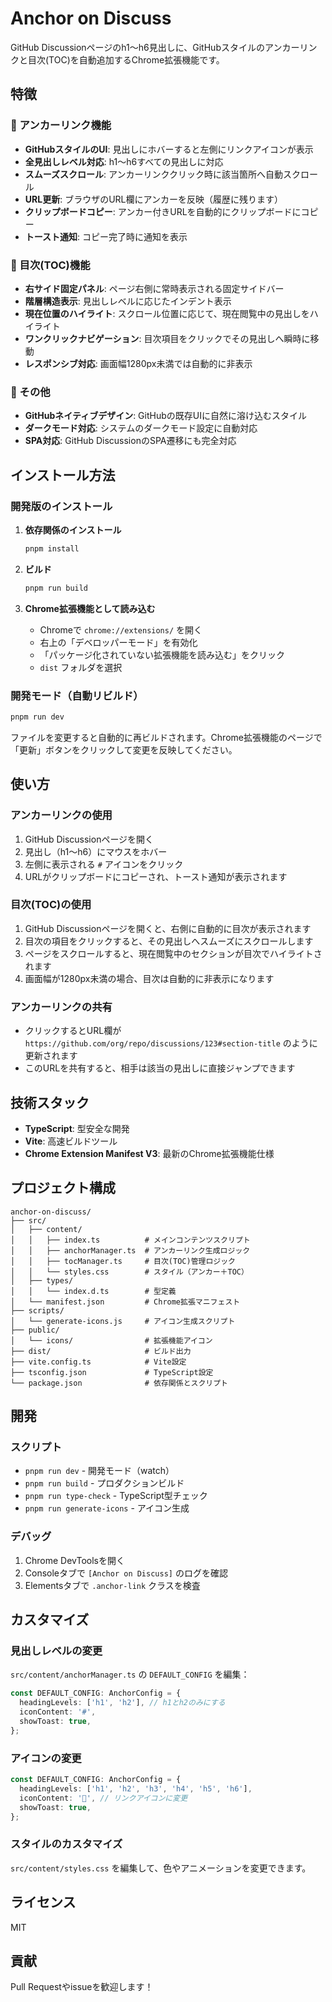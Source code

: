 # Anchor on Discuss

GitHub Discussionページのh1～h6見出しに、GitHubスタイルのアンカーリンクと目次(TOC)を自動追加するChrome拡張機能です。

## 特徴

### 📌 アンカーリンク機能
- **GitHubスタイルのUI**: 見出しにホバーすると左側にリンクアイコンが表示
- **全見出しレベル対応**: h1～h6すべての見出しに対応
- **スムーズスクロール**: アンカーリンククリック時に該当箇所へ自動スクロール
- **URL更新**: ブラウザのURL欄にアンカーを反映（履歴に残ります）
- **クリップボードコピー**: アンカー付きURLを自動的にクリップボードにコピー
- **トースト通知**: コピー完了時に通知を表示

### 📑 目次(TOC)機能
- **右サイド固定パネル**: ページ右側に常時表示される固定サイドバー
- **階層構造表示**: 見出しレベルに応じたインデント表示
- **現在位置のハイライト**: スクロール位置に応じて、現在閲覧中の見出しをハイライト
- **ワンクリックナビゲーション**: 目次項目をクリックでその見出しへ瞬時に移動
- **レスポンシブ対応**: 画面幅1280px未満では自動的に非表示

### 🎨 その他
- **GitHubネイティブデザイン**: GitHubの既存UIに自然に溶け込むスタイル
- **ダークモード対応**: システムのダークモード設定に自動対応
- **SPA対応**: GitHub DiscussionのSPA遷移にも完全対応

## インストール方法

### 開発版のインストール

1. **依存関係のインストール**
   ```bash
   pnpm install
   ```

2. **ビルド**
   ```bash
   pnpm run build
   ```

3. **Chrome拡張機能として読み込む**
   - Chromeで `chrome://extensions/` を開く
   - 右上の「デベロッパーモード」を有効化
   - 「パッケージ化されていない拡張機能を読み込む」をクリック
   - `dist` フォルダを選択

### 開発モード（自動リビルド）

```bash
pnpm run dev
```

ファイルを変更すると自動的に再ビルドされます。Chrome拡張機能のページで「更新」ボタンをクリックして変更を反映してください。

## 使い方

### アンカーリンクの使用

1. GitHub Discussionページを開く
2. 見出し（h1～h6）にマウスをホバー
3. 左側に表示される `#` アイコンをクリック
4. URLがクリップボードにコピーされ、トースト通知が表示されます

### 目次(TOC)の使用

1. GitHub Discussionページを開くと、右側に自動的に目次が表示されます
2. 目次の項目をクリックすると、その見出しへスムーズにスクロールします
3. ページをスクロールすると、現在閲覧中のセクションが目次でハイライトされます
4. 画面幅が1280px未満の場合、目次は自動的に非表示になります

### アンカーリンクの共有

- クリックするとURL欄が `https://github.com/org/repo/discussions/123#section-title` のように更新されます
- このURLを共有すると、相手は該当の見出しに直接ジャンプできます

## 技術スタック

- **TypeScript**: 型安全な開発
- **Vite**: 高速ビルドツール
- **Chrome Extension Manifest V3**: 最新のChrome拡張機能仕様

## プロジェクト構成

```
anchor-on-discuss/
├── src/
│   ├── content/
│   │   ├── index.ts          # メインコンテンツスクリプト
│   │   ├── anchorManager.ts  # アンカーリンク生成ロジック
│   │   ├── tocManager.ts     # 目次(TOC)管理ロジック
│   │   └── styles.css        # スタイル（アンカー＋TOC）
│   ├── types/
│   │   └── index.d.ts        # 型定義
│   └── manifest.json         # Chrome拡張マニフェスト
├── scripts/
│   └── generate-icons.js     # アイコン生成スクリプト
├── public/
│   └── icons/                # 拡張機能アイコン
├── dist/                     # ビルド出力
├── vite.config.ts            # Vite設定
├── tsconfig.json             # TypeScript設定
└── package.json              # 依存関係とスクリプト
```

## 開発

### スクリプト

- `pnpm run dev` - 開発モード（watch）
- `pnpm run build` - プロダクションビルド
- `pnpm run type-check` - TypeScript型チェック
- `pnpm run generate-icons` - アイコン生成

### デバッグ

1. Chrome DevToolsを開く
2. Consoleタブで `[Anchor on Discuss]` のログを確認
3. Elementsタブで `.anchor-link` クラスを検査

## カスタマイズ

### 見出しレベルの変更

`src/content/anchorManager.ts` の `DEFAULT_CONFIG` を編集：

```typescript
const DEFAULT_CONFIG: AnchorConfig = {
  headingLevels: ['h1', 'h2'], // h1とh2のみにする
  iconContent: '#',
  showToast: true,
};
```

### アイコンの変更

```typescript
const DEFAULT_CONFIG: AnchorConfig = {
  headingLevels: ['h1', 'h2', 'h3', 'h4', 'h5', 'h6'],
  iconContent: '🔗', // リンクアイコンに変更
  showToast: true,
};
```

### スタイルのカスタマイズ

`src/content/styles.css` を編集して、色やアニメーションを変更できます。

## ライセンス

MIT

## 貢献

Pull Requestやissueを歓迎します！
